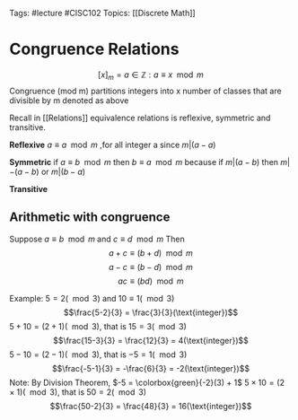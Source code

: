 Tags: #lecture #CISC102
Topics: [[Discrete Math]]

# Congruence Relations
$$ [x]_m = {a \in \mathbb{Z} : a \equiv {x \mod m}}$$
Congruence (mod m) partitions integers into x number of classes that are divisible by m denoted as above

Recall in [[Relations]] equivalence relations is reflexive, symmetric and transitive.

**Reflexive**
$a\equiv a\mod {m}$ ,for all integer a since $m | (a-a)$

**Symmetric**
if $a \equiv b \mod m$ then $b \equiv a \mod m$ because if $m | (a-b)$ then $m|-(a-b)$ 
or $m|(b-a)$

**Transitive**

## Arithmetic with congruence
Suppose $a \equiv b \mod m$ and $c \equiv d \mod m$
	Then
	$$a + c \equiv (b+d) \mod m$$
	$$a - c \equiv (b-d) \mod m$$
$$ac \equiv (bd) \mod m$$

Example:
$5 = 2(\mod 3)$ and $10 \equiv 1(\mod3)$ 
$$\frac{5-2}{3} = \frac{3}{3}(\text{integer})$$ 
$5 + 10 = (2+1)(\mod 3)$, that is $15 = 3(\mod3)$ 
$$\frac{15-3}{3} = \frac{12}{3} = 4(\text{integer})$$
$5 - 10 = (2-1)(\mod 3)$, that is $-5 = 1(\mod3)$ 
$$\frac{-5-1}{3} = -\frac{6}{3} = -2(\text{integer})$$
Note: By Division Theorem, $-5 = \colorbox{green}{-2}(3) + 1$
$5\times10 = (2\times1)(\mod 3)$, that is $50 = 2(\mod3)$ 
$$\frac{50-2}{3} = \frac{48}{3} = 16(\text{integer})$$

